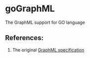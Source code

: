 # goGraphML
The GraphML support for GO language


## References:

1. The original [GraphML specification][1]


[1]:http://graphml.graphdrawing.org/specification.html